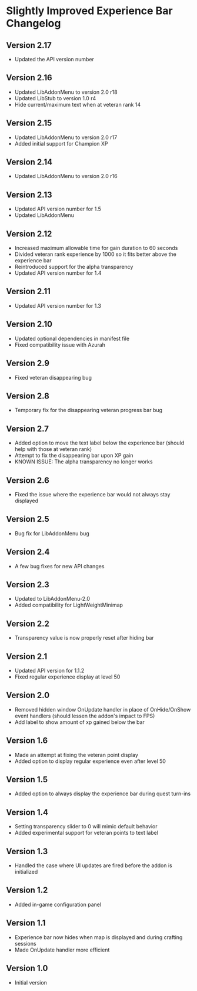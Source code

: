 # Slightly Improved Experience Bar Changelog

## Version 2.17
* Updated the API version number

## Version 2.16
* Updated LibAddonMenu to version 2.0 r18
* Updated LibStub to version 1.0 r4
* Hide current/maximum text when at veteran rank 14

## Version 2.15
* Updated LibAddonMenu to version 2.0 r17
* Added initial support for Champion XP

## Version 2.14
* Updated LibAddonMenu to version 2.0 r16

## Version 2.13
* Updated API version number for 1.5
* Updated LibAddonMenu

## Version 2.12
* Increased maximum allowable time for gain duration to 60 seconds
* Divided veteran rank experience by 1000 so it fits better above the experience bar
* Reintroduced support for the alpha transparency
* Updated API version number for 1.4

## Version 2.11
* Updated API version number for 1.3

## Version 2.10
* Updated optional dependencies in manifest file
* Fixed compatibility issue with Azurah

## Version 2.9
* Fixed veteran disappearing bug

## Version 2.8
* Temporary fix for the disappearing veteran progress bar bug

## Version 2.7
* Added option to move the text label below the experience bar (should help with those at veteran rank)
* Attempt to fix the disappearing bar upon XP gain
* KNOWN ISSUE: The alpha transparency no longer works

## Version 2.6
* Fixed the issue where the experience bar would not always stay displayed

## Version 2.5
* Bug fix for LibAddonMenu bug

## Version 2.4
* A few bug fixes for new API changes

## Version 2.3
* Updated to LibAddonMenu-2.0
* Added compatibility for LightWeightMinimap

## Version 2.2
* Transparency value is now properly reset after hiding bar

## Version 2.1
* Updated API version for 1.1.2
* Fixed regular experience display at level 50

## Version 2.0
* Removed hidden window OnUpdate handler in place of OnHide/OnShow event handlers (should lessen the addon's impact to FPS)
* Add label to show amount of xp gained below the bar

## Version 1.6
* Made an attempt at fixing the veteran point display
* Added option to display regular experience even after level 50

## Version 1.5
* Added option to always display the experience bar during quest turn-ins

## Version 1.4
* Setting transparency slider to 0 will mimic default behavior
* Added experimental support for veteran points to text label

## Version 1.3
* Handled the case where UI updates are fired before the addon is initialized

## Version 1.2
* Added in-game configuration panel

## Version 1.1
* Experience bar now hides when map is displayed and during crafting sessions
* Made OnUpdate handler more efficient

## Version 1.0
* Initial version
